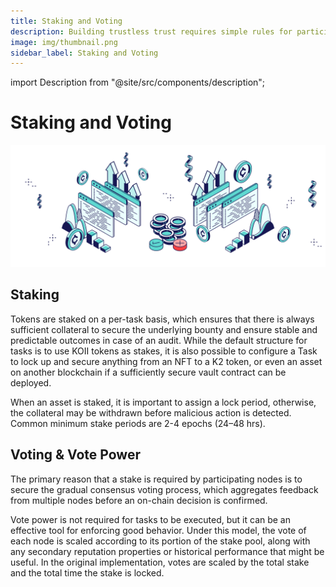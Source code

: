 ```yaml
---
title: Staking and Voting
description: Building trustless trust requires simple rules for participation.
image: img/thumbnail.png
sidebar_label: Staking and Voting
---
```


import Description from "@site/src/components/description";

# Staking and Voting

![banner](./img/Staking%20and%20Voting.svg)

<Description
  text="Building trustless trust requires simple rules for participation."
/>

## **Staking**&#x20;

Tokens are staked on a per-task basis, which ensures that there is always sufficient collateral to secure the underlying bounty and ensure stable and predictable outcomes in case of an audit. While the default structure for tasks is to use KOII tokens as stakes, it is also possible to configure a Task to lock up and secure anything from an NFT to a K2 token, or even an asset on another blockchain if a sufficiently secure vault contract can be deployed.

When an asset is staked, it is important to assign a lock period, otherwise, the collateral may be withdrawn before malicious action is detected. Common minimum stake periods are 2-4 epochs (24–48 hrs).&#x20;

## **Voting & Vote Power**

The primary reason that a stake is required by participating nodes is to secure the gradual consensus voting process, which aggregates feedback from multiple nodes before an on-chain decision is confirmed.&#x20;

Vote power is not required for tasks to be executed, but it can be an effective tool for enforcing good behavior. Under this model, the vote of each node is scaled according to its portion of the stake pool, along with any secondary reputation properties or historical performance that might be useful. In the original implementation, votes are scaled by the total stake and the total time the stake is locked.&#x20;
